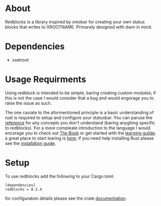 
# About
Redblocks is a library inspired by xmobar for creating your own status blocks that writes to XROOTNAME. Primaraly designed with dwm in mind. 

# Dependencies 
- xsetroot
# Usage Requirments
Using redblock is intended to be simple, baring creating custom modules; if this is not the case I would consider that a bug and would engorage you to raise the issue as such.

The one caviate to the aformentioned principle is a basic understanding of rust is required to setup and configure your statusbar. You can paruse the [reference](https://doc.rust-lang.org/reference/introduction.html) for any concepts you don't understand (baring anyghing specific to redblocks). For a more compleate introduction to the language I would encorage you to check out [The Book](https://doc.rust-lang.org/book/) or get started with the [learning guilde](https://www.rust-lang.org/learn). a great place to start learing is [here](https://www.rust-lang.org/learn); if you need help installing Rust please see the [installation guide](https://www.rust-lang.org/tools/install).

# Setup
To use redblocks add the following to your Cargo.toml.

	[dependencies]
	redblocks = 0.2.4

for configuratoin details please see the crate [documentation](https://docs.rs/redblocks/).
